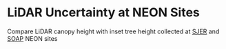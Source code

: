 # LiDAR Uncertainty at NEON Sites
Compare LiDAR canopy height with inset tree height collected at [SJER](https://www.neonscience.org/field-sites/sjer) and [SOAP](https://www.neonscience.org/field-sites/soap) NEON sites

